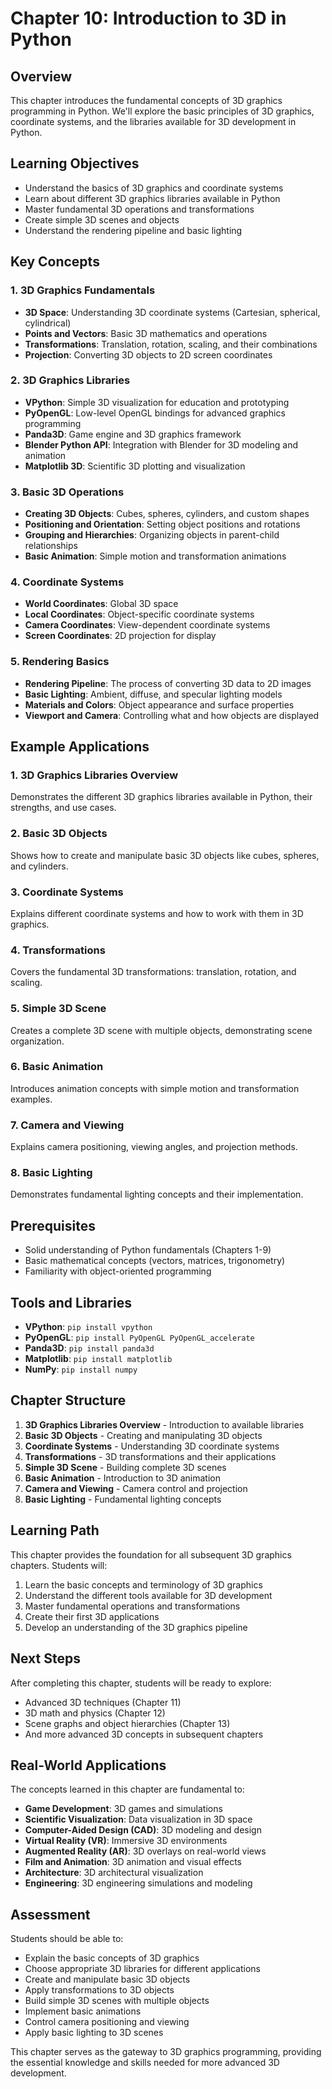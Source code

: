 # Chapter 10: Introduction to 3D in Python

## Overview
This chapter introduces the fundamental concepts of 3D graphics programming in Python. We'll explore the basic principles of 3D graphics, coordinate systems, and the libraries available for 3D development in Python.

## Learning Objectives
- Understand the basics of 3D graphics and coordinate systems
- Learn about different 3D graphics libraries available in Python
- Master fundamental 3D operations and transformations
- Create simple 3D scenes and objects
- Understand the rendering pipeline and basic lighting

## Key Concepts

### 1. 3D Graphics Fundamentals
- **3D Space**: Understanding 3D coordinate systems (Cartesian, spherical, cylindrical)
- **Points and Vectors**: Basic 3D mathematics and operations
- **Transformations**: Translation, rotation, scaling, and their combinations
- **Projection**: Converting 3D objects to 2D screen coordinates

### 2. 3D Graphics Libraries
- **VPython**: Simple 3D visualization for education and prototyping
- **PyOpenGL**: Low-level OpenGL bindings for advanced graphics programming
- **Panda3D**: Game engine and 3D graphics framework
- **Blender Python API**: Integration with Blender for 3D modeling and animation
- **Matplotlib 3D**: Scientific 3D plotting and visualization

### 3. Basic 3D Operations
- **Creating 3D Objects**: Cubes, spheres, cylinders, and custom shapes
- **Positioning and Orientation**: Setting object positions and rotations
- **Grouping and Hierarchies**: Organizing objects in parent-child relationships
- **Basic Animation**: Simple motion and transformation animations

### 4. Coordinate Systems
- **World Coordinates**: Global 3D space
- **Local Coordinates**: Object-specific coordinate systems
- **Camera Coordinates**: View-dependent coordinate systems
- **Screen Coordinates**: 2D projection for display

### 5. Rendering Basics
- **Rendering Pipeline**: The process of converting 3D data to 2D images
- **Basic Lighting**: Ambient, diffuse, and specular lighting models
- **Materials and Colors**: Object appearance and surface properties
- **Viewport and Camera**: Controlling what and how objects are displayed

## Example Applications

### 1. 3D Graphics Libraries Overview
Demonstrates the different 3D graphics libraries available in Python, their strengths, and use cases.

### 2. Basic 3D Objects
Shows how to create and manipulate basic 3D objects like cubes, spheres, and cylinders.

### 3. Coordinate Systems
Explains different coordinate systems and how to work with them in 3D graphics.

### 4. Transformations
Covers the fundamental 3D transformations: translation, rotation, and scaling.

### 5. Simple 3D Scene
Creates a complete 3D scene with multiple objects, demonstrating scene organization.

### 6. Basic Animation
Introduces animation concepts with simple motion and transformation examples.

### 7. Camera and Viewing
Explains camera positioning, viewing angles, and projection methods.

### 8. Basic Lighting
Demonstrates fundamental lighting concepts and their implementation.

## Prerequisites
- Solid understanding of Python fundamentals (Chapters 1-9)
- Basic mathematical concepts (vectors, matrices, trigonometry)
- Familiarity with object-oriented programming

## Tools and Libraries
- **VPython**: `pip install vpython`
- **PyOpenGL**: `pip install PyOpenGL PyOpenGL_accelerate`
- **Panda3D**: `pip install panda3d`
- **Matplotlib**: `pip install matplotlib`
- **NumPy**: `pip install numpy`

## Chapter Structure
1. **3D Graphics Libraries Overview** - Introduction to available libraries
2. **Basic 3D Objects** - Creating and manipulating 3D objects
3. **Coordinate Systems** - Understanding 3D coordinate systems
4. **Transformations** - 3D transformations and their applications
5. **Simple 3D Scene** - Building complete 3D scenes
6. **Basic Animation** - Introduction to 3D animation
7. **Camera and Viewing** - Camera control and projection
8. **Basic Lighting** - Fundamental lighting concepts

## Learning Path
This chapter provides the foundation for all subsequent 3D graphics chapters. Students will:
1. Learn the basic concepts and terminology of 3D graphics
2. Understand the different tools available for 3D development
3. Master fundamental operations and transformations
4. Create their first 3D applications
5. Develop an understanding of the 3D graphics pipeline

## Next Steps
After completing this chapter, students will be ready to explore:
- Advanced 3D techniques (Chapter 11)
- 3D math and physics (Chapter 12)
- Scene graphs and object hierarchies (Chapter 13)
- And more advanced 3D concepts in subsequent chapters

## Real-World Applications
The concepts learned in this chapter are fundamental to:
- **Game Development**: 3D games and simulations
- **Scientific Visualization**: Data visualization in 3D space
- **Computer-Aided Design (CAD)**: 3D modeling and design
- **Virtual Reality (VR)**: Immersive 3D environments
- **Augmented Reality (AR)**: 3D overlays on real-world views
- **Film and Animation**: 3D animation and visual effects
- **Architecture**: 3D architectural visualization
- **Engineering**: 3D engineering simulations and modeling

## Assessment
Students should be able to:
- Explain the basic concepts of 3D graphics
- Choose appropriate 3D libraries for different applications
- Create and manipulate basic 3D objects
- Apply transformations to 3D objects
- Build simple 3D scenes with multiple objects
- Implement basic animations
- Control camera positioning and viewing
- Apply basic lighting to 3D scenes

This chapter serves as the gateway to 3D graphics programming, providing the essential knowledge and skills needed for more advanced 3D development.
